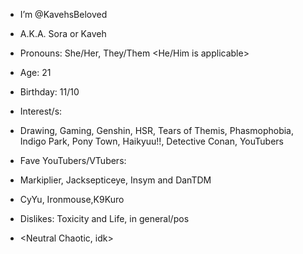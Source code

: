 - I’m @KavehsBeloved
- A.K.A. Sora or Kaveh
- Pronouns: She/Her, They/Them <He/Him is applicable>
- Age: 21
- Birthday: 11/10

- Interest/s:
- Drawing,  Gaming, Genshin, HSR, Tears of Themis, Phasmophobia, Indigo Park, Pony Town, Haikyuu!!, Detective Conan, YouTubers
- Fave YouTubers/VTubers:
- Markiplier, Jacksepticeye, Insym and DanTDM
- CyYu, Ironmouse,K9Kuro
- Dislikes: Toxicity and Life, in general/pos
- <Neutral Chaotic, idk>



<!---
KavehsBeloved/KavehsBeloved is a ✨ special ✨ repository because its `README.md` (this file) appears on your GitHub profile.
You can click the Preview link to take a look at your changes.
--->
